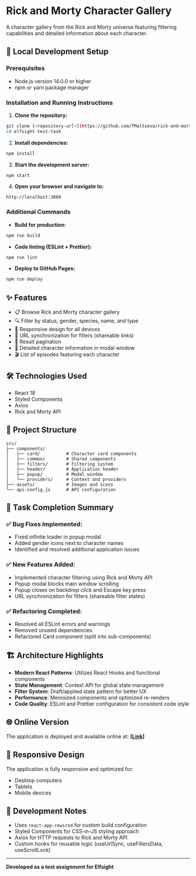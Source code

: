 # Rick and Morty Character Gallery

A character gallery from the Rick and Morty universe featuring filtering capabilities and detailed information about each character.

## 🚀 Local Development Setup

### Prerequisites

- Node.js version 14.0.0 or higher
- npm or yarn package manager

### Installation and Running Instructions

1. **Clone the repository:**
```bash
git clone [<repository-url>](https://github.com/TMaltseva/rick-and-morty-app.git)
cd elfsight-test-task
```

2. **Install dependencies:**
```bash
npm install
```

3. **Start the development server:**
```bash
npm start
```

4. **Open your browser and navigate to:**
```
http://localhost:3000
```

### Additional Commands

- **Build for production:**
```bash
npm run build
```

- **Code linting (ESLint + Prettier):**
```bash
npm run lint
```

- **Deploy to GitHub Pages:**
```bash
npm run deploy
```

## ✨ Features

- 📋 Browse Rick and Morty character gallery
- 🔍 Filter by status, gender, species, name, and type
- 📱 Responsive design for all devices
- 🔗 URL synchronization for filters (shareable links)
- 📄 Result pagination
- 📝 Detailed character information in modal window
- 🎬 List of episodes featuring each character

## 🛠 Technologies Used

- React 18
- Styled Components
- Axios
- Rick and Morty API

## 📂 Project Structure

```
src/
├── components/
│   ├── card/          # Character card components
│   ├── common/        # Shared components
│   ├── filters/       # Filtering system
│   ├── header/        # Application header
│   ├── popup/         # Modal window
│   └── providers/     # Context and providers
├── assets/            # Images and icons
└── api-config.js      # API configuration
```

## 🎯 Task Completion Summary

### ✅ Bug Fixes Implemented:
- Fixed infinite loader in popup modal
- Added gender icons next to character names
- Identified and resolved additional application issues

### ✅ New Features Added:
- Implemented character filtering using Rick and Morty API
- Popup modal blocks main window scrolling
- Popup closes on backdrop click and Escape key press
- URL synchronization for filters (shareable filter states)

### ✅ Refactoring Completed:
- Resolved all ESLint errors and warnings
- Removed unused dependencies
- Refactored Card component (split into sub-components)

## 🏗 Architecture Highlights

- **Modern React Patterns**: Utilizes React Hooks and functional components
- **State Management**: Context API for global state management
- **Filter System**: Draft/applied state pattern for better UX
- **Performance**: Memoized components and optimized re-renders
- **Code Quality**: ESLint and Prettier configuration for consistent code style

## 🌐 Online Version

The application is deployed and available online at: [**[Link]**](https://tmaltseva.github.io/rick-and-morty-app)

## 📱 Responsive Design

The application is fully responsive and optimized for:
- Desktop computers
- Tablets
- Mobile devices

## 🧪 Development Notes

- Uses `react-app-rewired` for custom build configuration
- Styled Components for CSS-in-JS styling approach
- Axios for HTTP requests to Rick and Morty API
- Custom hooks for reusable logic (useUrlSync, useFiltersData, useScrollLock)

---

**Developed as a test assignment for Elfsight**